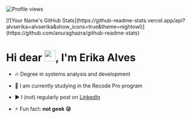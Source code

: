 <p align="left">
  <img src="https://komarev.com/ghpvc/?username=alvserika&color=yellow" alt="Profile views"/>
</p>
[![Your Name's GitHub Stats](https://github-readme-stats.vercel.app/api?alvserika=alvserika&show_icons=true&theme=nightowl)](https://github.com/anuraghazra/github-readme-stats)

<h1 align="left">Hi dear <img src="https://raw.githubusercontent.com/kaueMarques/kaueMarques/master/hi.gif" height="30px">, I'm Erika Alves</h1>

<!--
**alvserika/alvserika** is a ✨ _special_ ✨ repository because its `README.md` (this file) appears on your GitHub profile.

- 🔭 I am currently studying in the Recode Pro program

- ▶️ I (not) regularly post on <a href="https://www.linkedin.com/in/alveserika/" target="_blank">LinkedIn</a>

- ⚡ Fun fact: **not geek 😜**
-->

- 🔥 Degree in systems analysis and development

- 🔭 I am currently studying in the Recode Pro program

- ▶️ I (not) regularly post on <a href="https://www.linkedin.com/in/alveserika/" target="_blank">LinkedIn</a>

- ⚡ Fun fact: **not geek 😜**
